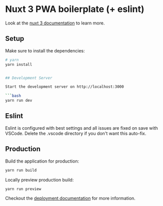 # Nuxt 3 PWA boilerplate (+ eslint)

Look at the [nuxt 3 documentation](https://v3.nuxtjs.org) to learn more.

## Setup

Make sure to install the dependencies:

```bash
# yarn
yarn install


## Development Server

Start the development server on http://localhost:3000

```bash
yarn run dev
```

## Eslint
Eslint is configured with best settings and all issues are fixed on save with VSCode. Delete the .vscode directory if you don't want this auto-fix.

## Production

Build the application for production:

```bash
yarn run build
```

Locally preview production build:

```bash
yarn run preview
```

Checkout the [deployment documentation](https://v3.nuxtjs.org/guide/deploy/presets) for more information.

